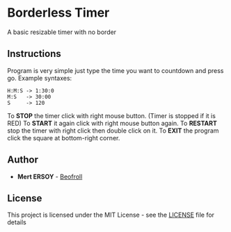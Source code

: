 # Borderless Timer

A basic resizable timer with no border

## Instructions

Program is very simple just type the time you want to countdown and press go.
Example syntaxes: 
```
H:M:S -> 1:30:0
M:S   -> 30:00
S     -> 120
```

To **STOP** the timer click with right mouse button. (Timer is stopped if it is RED)
To **START** it again click with right mouse button again.
To **RESTART** stop the timer with right click then double click on it.
To **EXIT** the program click the square at bottom-right corner. 

## Author

* **Mert ERSOY** - [Beofroll](https://github.com/Beofroll)


## License

This project is licensed under the MIT License - see the [LICENSE](LICENSE) file for details

